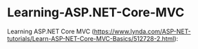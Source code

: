 # Learning-ASP.NET-Core-MVC
Learning ASP.NET Core MVC (https://www.lynda.com/ASP-NET-tutorials/Learn-ASP-NET-Core-MVC-Basics/512728-2.html): 
